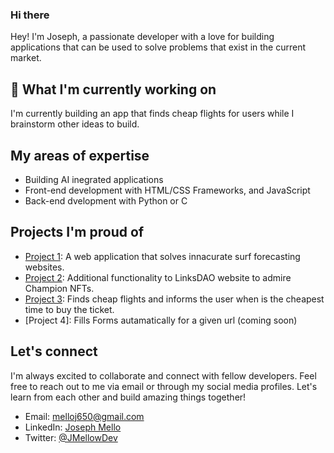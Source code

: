 ### Hi there 

Hey! I'm Joseph, a passionate developer with a love for building applications that can be used to solve problems that exist in the current market.

## 🔭 What I'm currently working on

I'm currently building an app that finds cheap flights for users while I brainstorm other ideas to build.

## My areas of expertise

- Building AI inegrated applications
- Front-end development with HTML/CSS Frameworks, and JavaScript
- Back-end dvelopment with Python or C

## Projects I'm proud of

- [Project 1](https://github.com/MelloJ650/RateMySurf): A web application that solves innacurate surf forecasting websites.
- [Project 2](https://github.com/MelloJ650/LinksDapp): Additional functionality to LinksDAO website to admire Champion NFTs.
- [Project 3](https://github.com/MelloJ650/FlightFinder): Finds cheap flights and informs the user when is the cheapest time to buy the ticket.
- [Project 4]: Fills Forms autamatically for a given url (coming soon)

## Let's connect

I'm always excited to collaborate and connect with fellow developers. Feel free to reach out to me via email or through my social media profiles. Let's learn from each other and build amazing things together!

- Email: [melloj650@gmail.com](mailto:your-melloj650@gmail.com)
- LinkedIn: [Joseph Mello](https://www.linkedin.com/in/josephmellocs/)
- Twitter: [@JMellowDev](https://twitter.com/JMellowDev)

